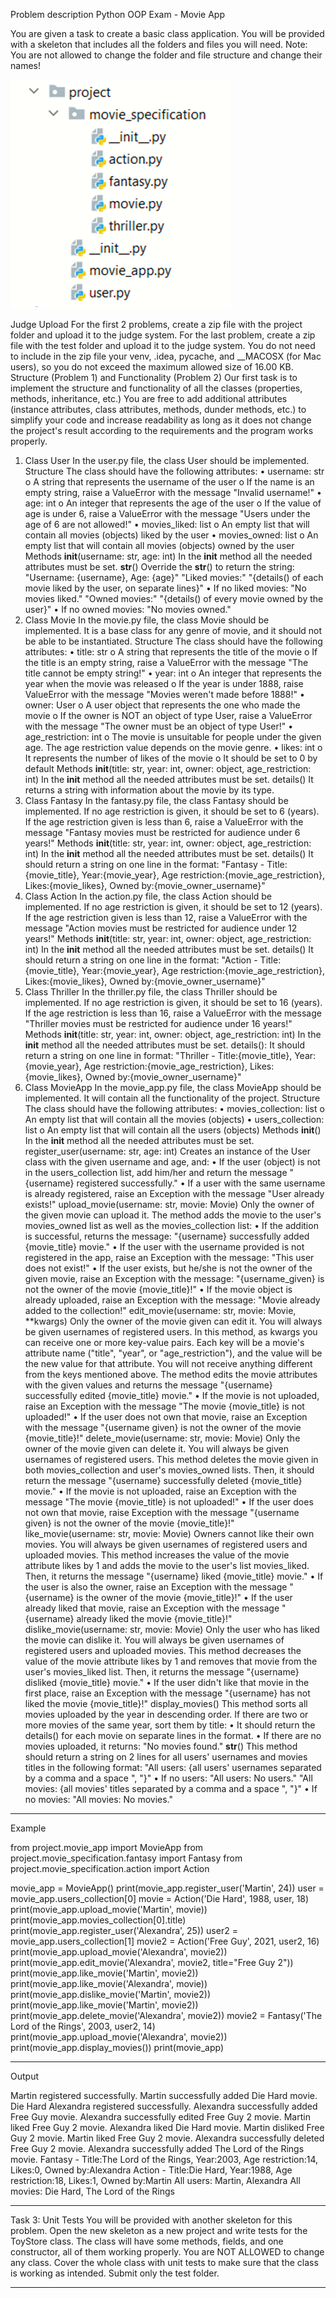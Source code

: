 Problem description 
Python OOP Exam - Movie App

You are given a task to create a basic class application.
You will be provided with a skeleton that includes all the folders and files you will need.
Note: You are not allowed to change the folder and file structure and change their names!


![img.png](img.png)

Judge Upload
For the first 2 problems, create a zip file with the project folder and upload it to the judge system. 
For the last problem, create a zip file with the test folder and upload it to the judge system.
You do not need to include in the zip file your venv, .idea, pycache, and __MACOSX (for Mac users), so you do not exceed the maximum allowed size of 16.00 KB.
Structure (Problem 1) and Functionality (Problem 2)
Our first task is to implement the structure and functionality of all the classes (properties, methods, inheritance, etc.)
You are free to add additional attributes (instance attributes, class attributes, methods, dunder methods, etc.) to simplify your code and increase readability as long as it does not change the project's result according to the requirements and the program works properly.
1.	Class User
In the user.py file, the class User should be implemented.
Structure
The class should have the following attributes:
•	username: str
o	A string that represents the username of the user
o	If the name is an empty string, raise a ValueError with the message "Invalid username!"
•	age: int
o	An integer that represents the age of the user
o	If the value of age is under 6, raise a ValueError with the message "Users under the age of 6 are not allowed!"
•	movies_liked: list
o	An empty list that will contain all movies (objects) liked by the user
•	movies_owned: list
o	An empty list that will contain all movies (objects) owned by the user
Methods
__init__(username: str, age: int)
In the __init__ method all the needed attributes must be set.
__str__()
Override the __str__() to return the string:
"Username: {username}, Age: {age}"
"Liked movies:"
"{details() of each movie liked by the user, on separate lines}"
•	If no liked movies: "No movies liked."
"Owned movies:"
"{details() of every movie owned by the user}"
•	If no owned movies: "No movies owned."
2.	Class Movie
In the movie.py file, the class Movie should be implemented. It is a base class for any genre of movie, and it should not be able to be instantiated.
Structure
The class should have the following attributes:
•	title: str
o	A string that represents the title of the movie
o	If the title is an empty string, raise a ValueError with the message "The title cannot be empty string!"
•	year: int
o	An integer that represents the year when the movie was released
o	If the year is under 1888, raise ValueError with the message "Movies weren't made before 1888!"
•	owner: User
o	A user object that represents the one who made the movie
o	If the owner is NOT an object of type User, raise a ValueError with the message "The owner must be an object of type User!"
•	age_restriction: int
o	The movie is unsuitable for people under the given age. The age restriction value depends on the movie genre. 
•	likes: int
o	It represents the number of likes of the movie
o	It should be set to 0 by default
Methods
__init__(title: str, year: int, owner: object, age_restriction: int)
In the __init__ method all the needed attributes must be set.
details()
It returns a string with information about the movie by its type.
3.	Class Fantasy
In the fantasy.py file, the class Fantasy should be implemented.
If no age restriction is given, it should be set to 6 (years).
If the age restriction given is less than 6, raise a ValueError with the message "Fantasy movies must be restricted for audience under 6 years!"
Methods
__init__(title: str, year: int, owner: object, age_restriction: int)
In the __init__ method all the needed attributes must be set.
details()
It should return a string on one line in the format:
"Fantasy - Title:{movie_title}, Year:{movie_year}, Age restriction:{movie_age_restriction}, Likes:{movie_likes}, Owned by:{movie_owner_username}"
4.	Class Action
In the action.py file, the class Action should be implemented. 
If no age restriction is given, it should be set to 12 (years).
If the age restriction given is less than 12, raise a ValueError with the message "Action movies must be restricted for audience under 12 years!"
Methods
__init__(title: str, year: int, owner: object, age_restriction: int)
In the __init__ method all the needed attributes must be set.
details()
It should return a string on one line in the format:
"Action - Title:{movie_title}, Year:{movie_year}, Age restriction:{movie_age_restriction}, Likes:{movie_likes}, Owned by:{movie_owner_username}"
5.	Class Thriller
In the thriller.py file, the class Thriller should be implemented.
If no age restriction is given, it should be set to 16 (years).
If the age restriction is less than 16, raise a ValueError with the message "Thriller movies must be restricted for audience under 16 years!"
Methods
__init__(title: str, year: int, owner: object, age_restriction: int)
In the __init__ method all the needed attributes must be set.
details():
It should return a string on one line in format:
"Thriller - Title:{movie_title}, Year:{movie_year}, Age restriction:{movie_age_restriction}, Likes:{movie_likes}, Owned by:{movie_owner_username}"
6.	Class MovieApp
In the movie_app.py file, the class MovieApp should be implemented. It will contain all the functionality of the project.
Structure
The class should have the following attributes:
•	movies_collection: list
o	An empty list that will contain all the movies (objects)
•	users_collection: list
o	An empty list that will contain all the users (objects)
Methods
__init__()
In the __init__ method all the needed attributes must be set.
register_user(username: str, age: int)
Creates an instance of the User class with the given username and age, and:
•	If the user (object) is not in the users_collection list, add him/her and return the message "{username} registered successfully."
•	If a user with the same username is already registered, raise an Exception with the message "User already exists!"
upload_movie(username: str, movie: Movie)
Only the owner of the given movie can upload it. 
The method adds the movie to the user's movies_owned list as well as the movies_collection list:
•	If the addition is successful, returns the message: "{username} successfully added {movie_title} movie."
•	If the user with the username provided is not registered in the app, raise an Exception with the message: "This user does not exist!"
•	If the user exists, but he/she is not the owner of the given movie, raise an Exception with the message: "{username_given} is not the owner of the movie {movie_title}!"
•	If the movie object is already uploaded, raise an Exception with the message: "Movie already added to the collection!"
edit_movie(username: str, movie: Movie, **kwargs)
Only the owner of the movie given can edit it. You will always be given usernames of registered users.
In this method, as kwargs you can receive one or more key-value pairs. Each key will be a movie's attribute name ("title", "year", or "age_restriction"), and the value will be the new value for that attribute. You will not receive anything different from the keys mentioned above.
The method edits the movie attributes with the given values and returns the message "{username} successfully edited {movie_title} movie."
•	If the movie is not uploaded, raise an Exception with the message "The movie {movie_title} is not uploaded!"
•	If the user does not own that movie, raise an Exception with the message "{username given} is not the owner of the movie {movie_title}!"
delete_movie(username: str, movie: Movie)
Only the owner of the movie given can delete it. You will always be given usernames of registered users.
This method deletes the movie given in both movies_collection and user's movies_owned lists. Then, it should return the message "{username} successfully deleted {movie_title} movie."
•	If the movie is not uploaded, raise an Exception with the message "The movie {movie_title} is not uploaded!"
•	If the user does not own that movie, raise Exception with the message "{username given} is not the owner of the movie {movie_title}!"
like_movie(username: str, movie: Movie)
Owners cannot like their own movies. You will always be given usernames of registered users and uploaded movies.
This method increases the value of the movie attribute likes by 1 and adds the movie to the user's list movies_liked. Then, it returns the message "{username} liked {movie_title} movie."
•	If the user is also the owner, raise an Exception with the message "{username} is the owner of the movie {movie_title}!"
•	If the user already liked that movie, raise an Exception with the message "{username} already liked the movie {movie_title}!"
dislike_movie(username: str, movie: Movie)
Only the user who has liked the movie can dislike it. You will always be given usernames of registered users and uploaded movies.
This method decreases the value of the movie attribute likes by 1 and removes that movie from the user's movies_liked list. Then, it returns the message "{username} disliked {movie_title} movie."
•	If the user didn't like that movie in the first place, raise an Exception with the message "{username} has not liked the movie {movie_title}!"
display_movies()
This method sorts all movies uploaded by the year in descending order. If there are two or more movies of the same year, sort them by title:
•	It should return the details() for each movie on separate lines in the format.
•	If there are no movies uploaded, it returns: "No movies found."
__str__()
This method should return a string on 2 lines for all users' usernames and movies titles in the following format:
"All users: {all users' usernames separated by a comma and a space ", "}"
•	If no users: "All users: No users."
"All movies: {all movies' titles separated by a comma and a space ", "}"
•	If no movies: "All movies: No movies."



_______________________________________________
Example

from project.movie_app import MovieApp
from project.movie_specification.fantasy import Fantasy
from project.movie_specification.action import Action

movie_app = MovieApp()
print(movie_app.register_user('Martin', 24))
user = movie_app.users_collection[0]
movie = Action('Die Hard', 1988, user, 18)
print(movie_app.upload_movie('Martin', movie))
print(movie_app.movies_collection[0].title)
print(movie_app.register_user('Alexandra', 25))
user2 = movie_app.users_collection[1]
movie2 = Action('Free Guy', 2021, user2, 16)
print(movie_app.upload_movie('Alexandra', movie2))
print(movie_app.edit_movie('Alexandra', movie2, title="Free Guy 2"))
print(movie_app.like_movie('Martin', movie2))
print(movie_app.like_movie('Alexandra', movie))
print(movie_app.dislike_movie('Martin', movie2))
print(movie_app.like_movie('Martin', movie2))
print(movie_app.delete_movie('Alexandra', movie2))
movie2 = Fantasy('The Lord of the Rings', 2003, user2, 14)
print(movie_app.upload_movie('Alexandra', movie2))
print(movie_app.display_movies())
print(movie_app)


_______________________________________________
Output

Martin registered successfully.
Martin successfully added Die Hard movie.
Die Hard
Alexandra registered successfully.
Alexandra successfully added Free Guy movie.
Alexandra successfully edited Free Guy 2 movie.
Martin liked Free Guy 2 movie.
Alexandra liked Die Hard movie.
Martin disliked Free Guy 2 movie.
Martin liked Free Guy 2 movie.
Alexandra successfully deleted Free Guy 2 movie.
Alexandra successfully added The Lord of the Rings movie.
Fantasy - Title:The Lord of the Rings, Year:2003, Age restriction:14, Likes:0, Owned by:Alexandra
Action - Title:Die Hard, Year:1988, Age restriction:18, Likes:1, Owned by:Martin
All users: Martin, Alexandra
All movies: Die Hard, The Lord of the Rings

_______________________________________________


Task 3: Unit Tests
You will be provided with another skeleton for this problem. Open the new skeleton as a new project and write tests for the ToyStore class. The class will have some methods, fields, and one constructor, all of them working properly. You are NOT ALLOWED to change any class. Cover the whole class with unit tests to make sure that the class is working as intended. Submit only the test folder.

_______________________________________________
